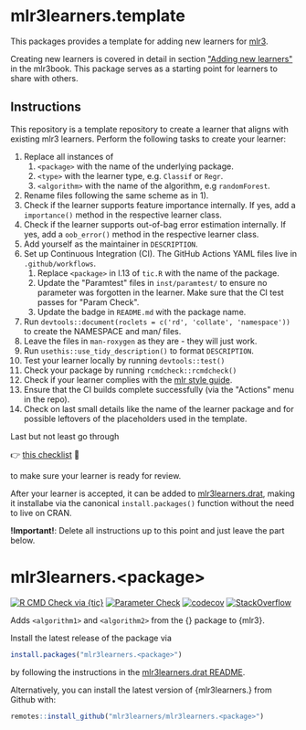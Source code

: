 # mlr3learners.template

This packages provides a template for adding new learners for [mlr3](https://mlr3.mlr-org.com).

Creating new learners is covered in detail in section ["Adding new learners"](https://mlr3book.mlr-org.com/extending-learners.html) in the mlr3book.
This package serves as a starting point for learners to share with others.

## Instructions

This repository is a template repository to create a learner that aligns with existing mlr3 learners.
Perform the following tasks to create your learner:

1. Replace all instances of
   1. `<package>` with the name of the underlying package.
   1. `<type>` with the learner type, e.g. `Classif` or `Regr`.
   1. `<algorithm>` with the name of the algorithm, e.g `randomForest`.
1. Rename files following the same scheme as in 1).
1. Check if the learner supports feature importance internally.
   If yes, add a `importance()` method in the respective learner class.
1. Check if the learner supports out-of-bag error estimation internally.
   If yes, add a `oob_error()` method in the respective learner class.
1. Add yourself as the maintainer in `DESCRIPTION`.
1. Set up Continuous Integration (CI).
   The GitHub Actions YAML files live in `.github/workflows`.
   1. Replace `<package>` in l.13 of `tic.R` with the name of the package.
   1. Update the "Paramtest" files in `inst/paramtest/` to ensure no parameter was forgotten in the learner.
      Make sure that the CI test passes for "Param Check".
   1. Update the badge in `README.md` with the package name.
1. Run `devtools::document(roclets = c('rd', 'collate', 'namespace'))` to create the NAMESPACE and man/ files.
1. Leave the files in `man-roxygen` as they are - they will just work.
1. Run `usethis::use_tidy_description()` to format `DESCRIPTION`.
1. Test your learner locally by running `devtools::test()`
1. Check your package by running `rcmdcheck::rcmdcheck()`
1. Check if your learner complies with the [mlr style guide](https://github.com/mlr-org/mlr3/wiki/Style-Guide).
1. Ensure that the CI builds complete successfully (via the "Actions" menu in the repo).
1. Check on last small details like the name of the learner package and for possible leftovers of the placeholders used in the template.

Last but not least go through

 :point_right: [this checklist](https://github.com/mlr-org/mlr3learners.template/issues/5) :page_facing_up:

 to make sure your learner is ready for review.

After your learner is accepted, it can be added to [mlr3learners.drat](https://github.com/mlr3learners/mlr3learners.drat), making it installabe via the canonical `install.packages()` function without the need to live on CRAN.

**!Important!**: Delete all instructions up to this point and just leave the part below.

# mlr3learners.\<package\>

<!-- badges: start -->

[![R CMD Check via {tic}](https://github.com/mlr3learners/<package>/workflows/R%20CMD%20Check%20via%20{tic}/badge.svg?branch=master)](https://github.com/mlr3learners/<package>/actions)
[![Parameter Check](https://github.com/mlr3learners/mlr3learners.<package>/workflows/Parameter%20Check/badge.svg?branch=master)](https://github.com/mlr3learners/mlr3learners.<package>/actions)
[![codecov](https://codecov.io/gh/mlr3learners/mlr3learners.<package>/branch/master/graph/badge.svg)](https://codecov.io/gh/mlr3learners/mlr3learners.<package>)
[![StackOverflow](https://img.shields.io/badge/stackoverflow-mlr3-orange.svg)](https://stackoverflow.com/questions/tagged/mlr3)

<!-- badges: end -->

Adds `<algorithm1>` and `<algorithm2>` from the {<package>} package to {mlr3}.

Install the latest release of the package via

```r
install.packages("mlr3learners.<package>")
```

by following the instructions in the [mlr3learners.drat README](https://github.com/mlr3learners/mlr3learners.drat).

Alternatively, you can install the latest version of {mlr3learners.<package>} from Github with:

```r
remotes::install_github("mlr3learners/mlr3learners.<package>")
```
